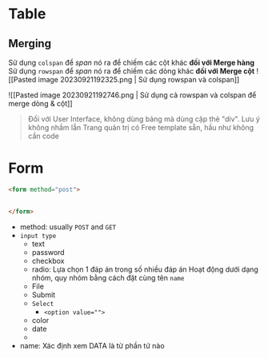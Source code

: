 # Table
## Merging
Sử dụng `colspan` để *span* nó ra để chiếm các cột khác __đối với Merge hàng__ 
Sử dụng `rowspan` để *span* nó ra để chiếm các dòng khác **đối với Merge cột**
![[Pasted image 20230921192325.png | Sử dụng rowspan và colspan]]

![[Pasted image 20230921192746.png | Sử dụng cả rowspan và colspan để merge dòng & cột]]

> Đối với User Interface, không dùng bảng mà dùng cặp thẻ "div". Lưu ý không nhầm lẫn
> Trang quản trị có Free template sẵn, hầu như không cần code
# Form
```html
<form method="post">
        

</form>
```

* method: usually `POST` and `GET`
* ```input type```
	* text
	* password
	* checkbox
	* radio: Lựa chọn 1 đáp án trong số nhiều đáp án
		Hoạt động dưới dạng nhóm, quy nhóm bằng cách đặt cùng tên `name`
	* File
	* Submit
	* `Select`
		* `<option value="">`
	* color
	* date
	* 
* name: Xác định xem DATA là từ phần tử nào